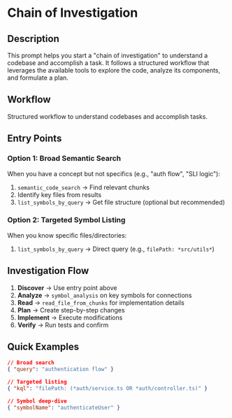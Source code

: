 # Chain of Investigation

## Description

This prompt helps you start a "chain of investigation" to understand a codebase and accomplish a task. It follows a structured workflow that leverages the available tools to explore the code, analyze its components, and formulate a plan.

## Workflow

Structured workflow to understand codebases and accomplish tasks.

## Entry Points

### Option 1: Broad Semantic Search
When you have a concept but not specifics (e.g., "auth flow", "SLI logic"):
1. `semantic_code_search` → Find relevant chunks
2. Identify key files from results
3. `list_symbols_by_query` → Get file structure (optional but recommended)

### Option 2: Targeted Symbol Listing
When you know specific files/directories:
1. `list_symbols_by_query` → Direct query (e.g., `filePath: *src/utils*`)

## Investigation Flow
1. **Discover** → Use entry point above
2. **Analyze** → `symbol_analysis` on key symbols for connections
3. **Read** → `read_file_from_chunks` for implementation details
4. **Plan** → Create step-by-step changes
5. **Implement** → Execute modifications
6. **Verify** → Run tests and confirm

## Quick Examples
```json
// Broad search
{ "query": "authentication flow" }

// Targeted listing
{ "kql": "filePath: (*auth/service.ts OR *auth/controller.ts)" }

// Symbol deep-dive
{ "symbolName": "authenticateUser" }
```
